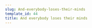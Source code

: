 ```yaml
---
slug: And-everybody-loses-their-minds
template_id: 44
title: And everybody loses their minds
---
```


